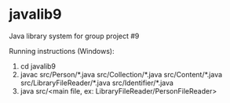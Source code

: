 # javalib9
Java library system for group project #9

Running instructions (Windows):
1. cd javalib9
2. javac src/Person/\*.java src/Collection/\*.java src/Content/\*.java src/LibraryFileReader/\*.java src/Identifier/\*.java
3. java src/<main file, ex: LibraryFileReader/PersonFileReader>

